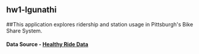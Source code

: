 ## hw1-lgunathi
##This application explores ridership and station usage in Pittsburgh's Bike Share System.
#### Data Source - [Healthy Ride Data](https://healthyridepgh.com/data/)

